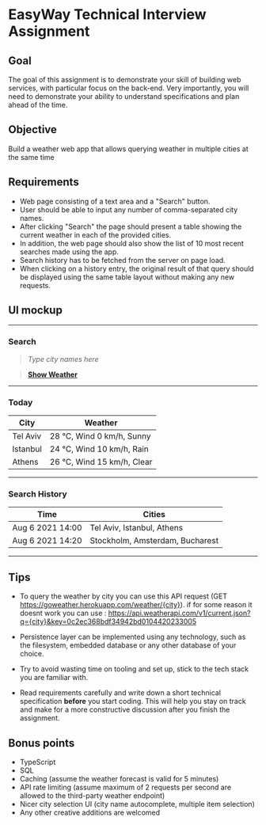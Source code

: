 # EasyWay Technical Interview Assignment

## Goal

The goal of this assignment is to demonstrate your skill of building web services, with particular focus on the back-end. Very importantly, you will need to demonstrate your ability to understand specifications and plan ahead of the time.

## Objective

Build a weather web app that allows querying weather in multiple cities at the same time

## Requirements

- Web page consisting of a text area and a "Search" button.
- User should be able to input any number of comma-separated city names.
- After clicking "Search" the page should present a table showing the current weather in each of the provided cities.
- In addition, the web page should also show the list of 10 most recent searches made using the app.
- Search history has to be fetched from the server on page load.
- When clicking on a history entry, the original result of that query should be displayed using the same table layout without making any new requests.

## UI mockup

---

### Search

> _Type city names here_

> [**Show Weather**]()

---

### Today

| City     | Weather                    |
| -------- | -------------------------- |
| Tel Aviv | 28 °C, Wind 0 km/h, Sunny  |
| Istanbul | 24 °C, Wind 10 km/h, Rain  |
| Athens   | 26 °C, Wind 15 km/h, Clear |

---

### Search History

| Time             | Cities                          |
| ---------------- | ------------------------------- |
| Aug 6 2021 14:00 | Tel Aviv, Istanbul, Athens      |
| Aug 6 2021 14:20 | Stockholm, Amsterdam, Bucharest |

---

## Tips

- To query the weather by city you can use this API request (GET https://goweather.herokuapp.com/weather/{city}).
  if for some reason it doesnt work you can use : 
https://api.weatherapi.com/v1/current.json?q={city}&key=0c2ec368bdf34942bd0104420233005

- Persistence layer can be implemented using any technology, such as the filesystem,
  embedded database or any other database of your choice.
- Try to avoid wasting time on tooling and set up, stick to the tech stack you are familiar with.
- Read requirements carefully and write down a short technical specification **before** you start coding. This will help
  you stay on track and make for a more constructive discussion after you finish the assignment.

## Bonus points

- TypeScript
- SQL
- Caching (assume the weather forecast is valid for 5 minutes)
- API rate limiting (assume maximum of 2 requests per second
  are allowed to the third-party weather endpoint)
- Nicer city selection UI (city name autocomplete, multiple item selection)
- Any other creative additions are welcomed
